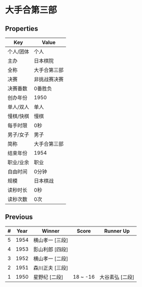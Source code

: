 # 大手合第三部

## Properties

| Key | Value |
| --- | ----- |
| 个人/团体 | 个人 |
| 主办 | 日本棋院 |
| 全称 | 大手合第三部 |
| 决赛 | 非挑战赛决赛 |
| 决赛番数 | 0番胜负 |
| 创办年份 | 1950 |
| 单人/双人 | 单人 |
| 慢棋/快棋 | 慢棋 |
| 每手时限 | 0秒 |
| 男子/女子 | 男子 |
| 简称 | 大手合第三部 |
| 结束年份 | 1954 |
| 职业/业余 | 职业 |
| 自由时间 | 0分钟 |
| 规模 | 日本棋战 |
| 读秒时长 | 0秒 |
| 读秒次数 | 0次 |

## Previous

| # | Year | Winner | Score | Runner Up |
| --- | --- | --- | --- | --- |
| 5 | 1954 | 横山孝一 [三段] |  |  |
| 4 | 1953 | 影山利郎 [四段] |  |  |
| 3 | 1952 | 横山孝一 [二段] |  |  |
| 2 | 1951 | 森川正夫 [三段] |  |  |
| 1 | 1950 | 星野纪 [二段] | 18 ~ -16 | 大谷素弘 [二段] |

